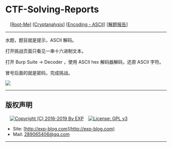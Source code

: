 # CTF-Solving-Reports
　[[Root-Me](https://www.root-me.org/)] [[Cryptanalysis](https://www.root-me.org/en/Challenges/Cryptanalysis/)] [[Encoding - ASCII](https://www.root-me.org/en/Challenges/Cryptanalysis/Encoding-ASCII)] [[解题报告](http://exp-blog.com/2019/01/13/pid-2872/)]

------

水题，题目就是提示，ASCII 解码。

打开挑战页面只看见一串十六进制文本。

打开 Burp Suite -> Decoder ，使用 ASCII hex 解码器解码，还原 ASCII 字符。

冒号后面的就是密码，完成挑战。

![](http://exp-blog.com/wp-content/uploads/2018/12/74633a0e8bdad2afde4b0c4ffaeb12b3.png)

------

## 版权声明

　[![Copyright (C) 2016-2019 By EXP](https://img.shields.io/badge/Copyright%20(C)-2006~2019%20By%20EXP-blue.svg)](http://exp-blog.com)　[![License: GPL v3](https://img.shields.io/badge/License-GPL%20v3-blue.svg)](https://www.gnu.org/licenses/gpl-3.0)
  

- Site: [http://exp-blog.com](http://exp-blog.com) 
- Mail: <a href="mailto:289065406@qq.com?subject=[EXP's Github]%20Your%20Question%20（请写下您的疑问）&amp;body=What%20can%20I%20help%20you?%20（需要我提供什么帮助吗？）">289065406@qq.com</a>


------
